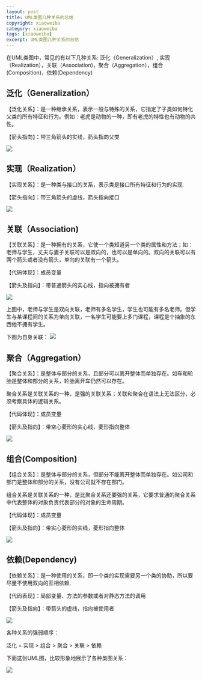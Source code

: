 ```yaml
---
layout: post
title: UML类图几种关系的总结
copyright: xiaoweiba
category: xiaoweiba
tags: [xiaoweiba]
excerpt: UML类图几种关系的总结
---
```


在UML类图中，常见的有以下几种关系: 泛化（Generalization）, 实现（Realization），关联（Association)，聚合（Aggregation），组合(Composition)，依赖(Dependency)

## 泛化（Generalization）

【泛化关系】：是一种继承关系，表示一般与特殊的关系，它指定了子类如何特化父类的所有特征和行为。例如：老虎是动物的一种，即有老虎的特性也有动物的共性。

【箭头指向】：带三角箭头的实线，箭头指向父类

![](/assets/images/2020/uml/1.png)

## 实现（Realization）

【实现关系】：是一种类与接口的关系，表示类是接口所有特征和行为的实现.

【箭头指向】：带三角箭头的虚线，箭头指向接口

![](/assets/images/2020/uml/2.png)

## 关联（Association)

【关联关系】：是一种拥有的关系，它使一个类知道另一个类的属性和方法；如：老师与学生，丈夫与妻子关联可以是双向的，也可以是单向的。双向的关联可以有两个箭头或者没有箭头，单向的关联有一个箭头。

【代码体现】：成员变量

【箭头及指向】：带普通箭头的实心线，指向被拥有者

![](/assets/images/2020/uml/3.png)

上图中，老师与学生是双向关联，老师有多名学生，学生也可能有多名老师。但学生与某课程间的关系为单向关联，一名学生可能要上多门课程，课程是个抽象的东西他不拥有学生。

下图为自身关联：
![](/assets/images/2020/uml/4.png)


## 聚合（Aggregation）

【聚合关系】：是整体与部分的关系，且部分可以离开整体而单独存在。如车和轮胎是整体和部分的关系，轮胎离开车仍然可以存在。

聚合关系是关联关系的一种，是强的关联关系；关联和聚合在语法上无法区分，必须考察具体的逻辑关系。

【代码体现】：成员变量

【箭头及指向】：带空心菱形的实心线，菱形指向整体

![](/assets/images/2020/uml/5.png)

## 组合(Composition)

【组合关系】：是整体与部分的关系，但部分不能离开整体而单独存在。如公司和部门是整体和部分的关系，没有公司就不存在部门。

组合关系是关联关系的一种，是比聚合关系还要强的关系，它要求普通的聚合关系中代表整体的对象负责代表部分的对象的生命周期。

【代码体现】：成员变量

【箭头及指向】：带实心菱形的实线，菱形指向整体

![](/assets/images/2020/uml/6.png)

## 依赖(Dependency)

【依赖关系】：是一种使用的关系，即一个类的实现需要另一个类的协助，所以要尽量不使用双向的互相依赖.

【代码表现】：局部变量、方法的参数或者对静态方法的调用

【箭头及指向】：带箭头的虚线，指向被使用者

![](/assets/images/2020/uml/7.png)

各种关系的强弱顺序：

泛化 = 实现 > 组合 > 聚合 > 关联 > 依赖

下面这张UML图，比较形象地展示了各种类图关系：

![](/assets/images/2020/uml/8.png)